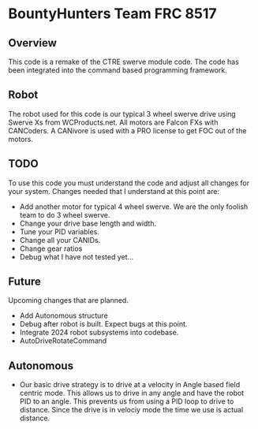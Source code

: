# BountyHunters Team FRC 8517
## Overview
This code is a remake of the CTRE swerve module code. The code has been integrated into the command based programming framework.

## Robot 
The robot used for this code is our typical 3 wheel swerve drive using Swerve Xs from WCProducts.net. All motors are Falcon FXs with CANCoders.
A CANivore is used with a PRO license to get FOC out of the motors.

## TODO
To use this code you must understand the code and adjust all changes for your system. 
Changes needed that I understand at this point are:
- Add another motor for typical 4 wheel swerve. We are the only foolish team to do 3 wheel swerve.
- Change your drive base length and width.
- Tune your PID variables.
- Change all your CANIDs.
- Change gear ratios
- Debug what I have not tested yet...

## Future
Upcoming changes that are planned.
- Add Autonomous structure
- Debug after robot is built. Expect bugs at this point.
- Integrate 2024 robot subsystems into codebase.
- AutoDriveRotateCommand

## Autonomous
- Our basic drive strategy is to drive at a velocity in Angle based field centric mode. This allows us to drive in any angle and have the robot PID to an angle. This prevents us from using a PID loop to drive to distance. Since the drive is in velociy mode the time we use is actual distance.


